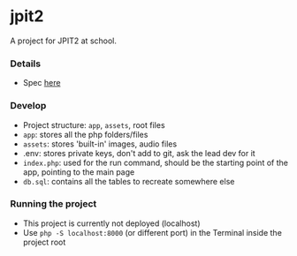 # jpit2

A project for JPIT2 at school.

### Details

- Spec [here](https://docs.google.com/spreadsheets/d/1BZ9ZkzIwuOhqXMhiqxjLZtDD4v_KQwzjYH7rhtkwxqQ/edit?usp=sharing)

### Develop

- Project structure: `app`, `assets`, root files
- `app`: stores all the php folders/files
- `assets`: stores 'built-in' images, audio files
- .env: stores private keys, don't add to git, ask the lead dev for it
- `index.php`: used for the run command, should be the starting point of the app, pointing to the main page
- `db.sql`: contains all the tables to recreate somewhere else

### Running the project

- This project is currently not deployed (localhost)
- Use `php -S localhost:8000` (or different port) in the Terminal inside the project root